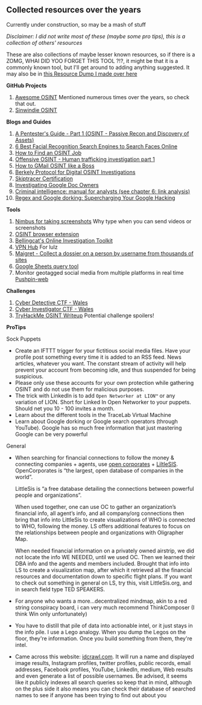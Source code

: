## Collected resources over the years

Currently under construction, so may be a mash of stuff

*Disclaimer: I did not write most of these (maybe some pro tips), this is a collection of others' resources*

These are also collections of maybe lesser known resources, so if there is a ZOMG, WHAI DID YOO FORGET THIS TOOL ?!?, it might be that it is a commonly known tool, but I'll get around to adding anything suggested.
It may also be in [this Resource Dump I made over here](https://github.com/belouve/osint-resource/blob/main/resourcedump.md)

**GitHub Projects**
  
1.  [Awesome OSINT](https://github.com/jivoi/awesome-osint/blob/master/README.md) Mentioned numerous times over the years, so check that out.    
2.  [Sinwindie OSINT](https://github.com/sinwindie/OSINT)
    

**Blogs and Guides**

1.  [A Pentester's Guide - Part 1 (OSINT - Passive Recon and Discovery of Assets)](https://delta.navisec.io/osint-for-pentesters-part-1-passive-recon-and-asset-discovery/)
2.  [6 Best Facial Recognition Search Engines to Search Faces Online](https://techreviewpro.com/best-facial-recognition-search-engines-search-faces-online-9335/#6_Best_Facial_Recognition_Search_Engines_to_Search_Persons_Faces_Online)
3.  [How to Find an OSINT Job](https://osintcurio.us/2020/04/01/how-to-land-an-osint-job/)
4.  [Offensive OSINT - Human trafficking investigation part 1](https://www.offensiveosint.io/offensive-osint-s01e08-human-trafficking-investigation-part-1/)
5.  [How to GMail OSINT like a Boss](https://medium.com/hacking-info-sec/how-to-gmail-osint-like-a-boss-1ca4f55f55e2)
6.  [Berkely Protocol for Digital OSINT Investigations](https://www.ohchr.org/Documents/Publications/OHCHR_BerkeleyProtocol.pdf)
7.  [Skiptracer Certification](https://www.riscus.com/education/skiptracing/)
8.  [Investigating Google Doc Owners](https://inteltechniques.com/blog/2021/03/21/investigating-google-doc-owners/)
9.  [Criminal intelligence: manual for analysts (see chapter 6: link analysis)](https://www.unodc.org/documents/organized-crime/Law-Enforcement/Criminal_Intelligence_for_Analysts.pdf)
10. [Regex and Google dorking: Supercharging Your Google Hacking](http://blog.k3170makan.com/2012/03/goodork-super-charging-your-google.html)

**Tools**

1.  [Nimbus for taking screenshots](https://nimbusweb.me/screenshot.php) Why type when you can send videos or screenshots
2.  [OSINT browser extension](http://www.osintbrowser.com/)
3.  [Bellingcat's Online Investigation Toolkit](bit.ly/bcattools)
4.  [VPN Hub](https://www.vpnhub.com/) For lulz
5.  [Maigret - Collect a dossier on a person by username from thousands of sites](https://github.com/ToR-0/maigret)
6.  [Google Sheets query tool](https://github.com/oryon-osint/querytool)
7.  Monitor geotagged social media from multiple platforms in real time [Pushpin-web](https://github.com/DakotaNelson/pushpin-web)  

**Challenges**

1.  [Cyber Detective CTF - Wales](https://ctf.cybersoc.wales/)
2.  [Cyber Investigator CTF - Wales](https://investigator.cybersoc.wales/)
3.  [TryHackMe OSINT Writeup](https://debojyoti.medium.com/osint-writeup-tryhackme-kaffeesec-somesint-48e76207bc5d) Potential challenge spoilers!

**ProTips**

Sock Puppets

- Create an IFTTT trigger for your fictitious social media files. Have your profile post something every time it is added to an RSS feed. News articles, whatever you want. The constant stream of activity will help prevent your account from becoming idle, and thus suspended for being suspicious.
- Please only use these accounts for your own protection while gathering OSINT and do not use them for malicious purposes.
- The trick with LinkedIn is to add `Open Networker at LION™` or any variation of LION. Short for Linked In Open Networker to your puppets. Should net you 10 - 100 invites a month.
- Learn about the different tools in the TraceLab Virtual Machine
- Learn about Google dorking or Google search operators (through YouTube). Google has so much free information that just mastering Google can be very powerful

General

- When searching for financial connections to follow the money & connecting companies + agents, use [open corporates](https://opencorporates.com) \+ [LiltleSIS](https://littlesis.org).
    OpenCorporates is “the largest, open database of companies in the world”.
    
    LittleSis is “a free database detailing the connections between powerful people and organizations”.
    
    When used together, one can use OC to gather an organization’s financial info, all agent’s info, and all company/org connections then bring that info into LittleSis to create visualizations of WHO is connected to WHO, following the money. LS offers additional features to focus on the relationships between people and organizations with Oligrapher Map.
    
    When needed financial information on a privately owned airstrip, we did not locate the info WE NEEDED, until we used OC. Then we learned their DBA info and the agents and members included. Brought that info into LS to create a visualization map, after which it retrieved all the financial resources and documentation down to specific flight plans.
    If you want to check out something in general on LS, try this, visit LittleSis.org, and in search field type TED SPEAKERS.
- For anyone who wants a more...decentralized mindmap, akin to a red string conspiracy board, i can very much recommend ThinkComposer (I think Win only unfortunately)
- You have to distill that pile of data into actionable intel, or it just stays in the info pile. I use a Lego analogy. When you dump the Legos on the floor, they're information. Once you build something from them, they're intel.
- Came across this website: [idcrawl.com](http://idcrawl.com/). It will run a name and displayed image results, Instagram profiles, twitter profiles, public records, email addresses, Facebook profiles, YouTube, LinkedIn, medium, Web results and even generate a list of possible usernames. Be advised, it seems like it publicly indexes all search queries so keep that in mind, although on the plus side it also means you can check their database of searched names to see if anyone has been trying to find out about you
